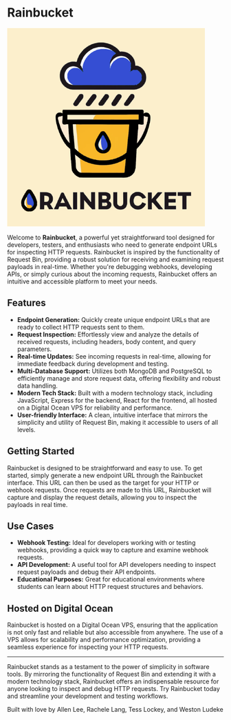 # Rainbucket

![rainbucket logo](https://github.com/rainbucket-xyz/rainbucket/blob/main/backend/public/images/rainbucket.png?raw=true)

Welcome to **Rainbucket**, a powerful yet straightforward tool designed for developers, testers, and enthusiasts who need to generate endpoint URLs for inspecting HTTP requests. Rainbucket is inspired by the functionality of Request Bin, providing a robust solution for receiving and examining request payloads in real-time. Whether you're debugging webhooks, developing APIs, or simply curious about the incoming requests, Rainbucket offers an intuitive and accessible platform to meet your needs.

## Features

- **Endpoint Generation:** Quickly create unique endpoint URLs that are ready to collect HTTP requests sent to them.
- **Request Inspection:** Effortlessly view and analyze the details of received requests, including headers, body content, and query parameters.
- **Real-time Updates:** See incoming requests in real-time, allowing for immediate feedback during development and testing.
- **Multi-Database Support:** Utilizes both MongoDB and PostgreSQL to efficiently manage and store request data, offering flexibility and robust data handling.
- **Modern Tech Stack:** Built with a modern technology stack, including JavaScript, Express for the backend, React for the frontend, all hosted on a Digital Ocean VPS for reliability and performance.
- **User-friendly Interface:** A clean, intuitive interface that mirrors the simplicity and utility of Request Bin, making it accessible to users of all levels.

## Getting Started

Rainbucket is designed to be straightforward and easy to use. To get started, simply generate a new endpoint URL through the Rainbucket interface. This URL can then be used as the target for your HTTP or webhook requests. Once requests are made to this URL, Rainbucket will capture and display the request details, allowing you to inspect the payloads in real time.

## Use Cases

- **Webhook Testing:** Ideal for developers working with or testing webhooks, providing a quick way to capture and examine webhook requests.
- **API Development:** A useful tool for API developers needing to inspect request payloads and debug their API endpoints.
- **Educational Purposes:** Great for educational environments where students can learn about HTTP request structures and behaviors.

## Hosted on Digital Ocean

Rainbucket is hosted on a Digital Ocean VPS, ensuring that the application is not only fast and reliable but also accessible from anywhere. The use of a VPS allows for scalability and performance optimization, providing a seamless experience for inspecting your HTTP requests.

---

Rainbucket stands as a testament to the power of simplicity in software tools. By mirroring the functionality of Request Bin and extending it with a modern technology stack, Rainbucket offers an indispensable resource for anyone looking to inspect and debug HTTP requests. Try Rainbucket today and streamline your development and testing workflows.

Built with love by Allen Lee, Rachele Lang, Tess Lockey, and Weston Ludeke